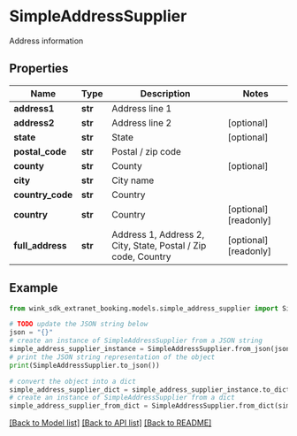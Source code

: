 # SimpleAddressSupplier

Address information

## Properties

Name | Type | Description | Notes
------------ | ------------- | ------------- | -------------
**address1** | **str** | Address line 1 | 
**address2** | **str** | Address line 2 | [optional] 
**state** | **str** | State | [optional] 
**postal_code** | **str** | Postal / zip code | 
**county** | **str** | County | [optional] 
**city** | **str** | City name | 
**country_code** | **str** | Country | 
**country** | **str** | Country | [optional] [readonly] 
**full_address** | **str** | Address 1, Address 2, City, State, Postal / Zip code, Country | [optional] [readonly] 

## Example

```python
from wink_sdk_extranet_booking.models.simple_address_supplier import SimpleAddressSupplier

# TODO update the JSON string below
json = "{}"
# create an instance of SimpleAddressSupplier from a JSON string
simple_address_supplier_instance = SimpleAddressSupplier.from_json(json)
# print the JSON string representation of the object
print(SimpleAddressSupplier.to_json())

# convert the object into a dict
simple_address_supplier_dict = simple_address_supplier_instance.to_dict()
# create an instance of SimpleAddressSupplier from a dict
simple_address_supplier_from_dict = SimpleAddressSupplier.from_dict(simple_address_supplier_dict)
```
[[Back to Model list]](../README.md#documentation-for-models) [[Back to API list]](../README.md#documentation-for-api-endpoints) [[Back to README]](../README.md)


